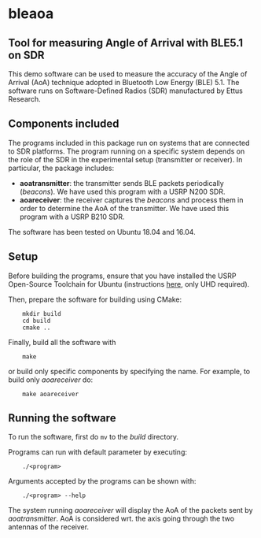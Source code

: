 # bleaoa
## Tool for measuring Angle of Arrival with BLE5.1 on SDR

This demo software can be used to measure the accuracy of the Angle of Arrival (AoA) technique adopted in Bluetooth Low Energy (BLE) 5.1. The software runs on Software-Defined Radios (SDR) manufactured by Ettus Research.

## Components included

The programs included in this package run on systems that are connected to SDR platforms. The program running on a specific system depends on the role of the SDR in the experimental setup (transmitter or receiver).
In particular, the package includes:

* **aoatransmitter**: the transmitter sends BLE packets periodically (*beacons*). We have used this program with a USRP N200 SDR.
* **aoareceiver**: the receiver captures the *beacons* and process them in order to determine the AoA of the transmitter. We have used this program with a USRP B210 SDR.

The software has been tested on Ubuntu 18.04 and 16.04.

## Setup

Before building the programs, ensure that you have installed the USRP Open-Source Toolchain for Ubuntu (instructions [here](https://kb.ettus.com/Building_and_Installing_the_USRP_Open-Source_Toolchain_(UHD_and_GNU_Radio)_on_Linux), only UHD required).

Then, prepare the software for building using CMake:
```
    mkdir build
    cd build
    cmake ..
```

Finally, build all the software with
```
    make
```
or build only specific components by specifying the name. For example, to build only *aoareceiver* do:
```
    make aoareceiver
```

## Running the software

To run the software, first do ```mv``` to the *build* directory.

Programs can run with default parameter by executing:
```
    ./<program>
```
Arguments accepted by the programs can be shown with:
```
    ./<program> --help
```

The system running *aoareceiver* will display the AoA of the packets sent by *aoatransmitter*.
AoA is considered wrt. the axis going through the two antennas of the receiver.
